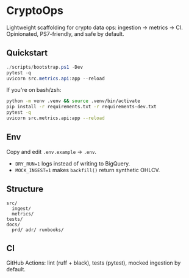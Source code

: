 # CryptoOps

Lightweight scaffolding for crypto data ops: ingestion → metrics → CI. Opinionated, PS7-friendly, and safe by default.

## Quickstart

```powershell
./scripts/bootstrap.ps1 -Dev
pytest -q
uvicorn src.metrics.api:app --reload
```

If you're on bash/zsh:
```bash
python -m venv .venv && source .venv/bin/activate
pip install -r requirements.txt -r requirements-dev.txt
pytest -q
uvicorn src.metrics.api:app --reload
```

## Env
Copy and edit `.env.example` → `.env`.

- `DRY_RUN=1` logs instead of writing to BigQuery.
- `MOCK_INGEST=1` makes `backfill()` return synthetic OHLCV.

## Structure
```
src/
  ingest/
  metrics/
tests/
docs/
  prd/ adr/ runbooks/
```

## CI
GitHub Actions: lint (ruff + black), tests (pytest), mocked ingestion by default.